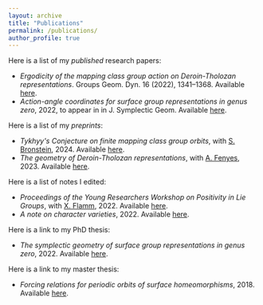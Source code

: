```yaml
---
layout: archive
title: "Publications"
permalink: /publications/
author_profile: true
---
```


Here is a list of my *published* research papers:

- *Ergodicity of the mapping class group action on Deroin-Tholozan representations*. Groups Geom. Dyn. 16 (2022), 1341–1368. Available [here](https://arxiv.org/pdf/2012.05775.pdf).
- *Action-angle coordinates for surface group representations in genus zero*, 2022, to appear in in J. Symplectic Geom. Available [here](https://arxiv.org/pdf/2110.13896.pdf).

Here is a list of my *preprints*:

- *Tykhyy's Conjecture on finite mapping class group orbits*, with [S. Bronstein](https://sites.google.com/view/samuelbronstein), 2024. Available [here](https://arxiv.org/abs/2409.04379).
- *The geometry of Deroin-Tholozan representations*, with [A. Fenyes](https://ooo.fareycircles.ooo/), 2023. Available [here](https://arxiv.org/abs/2312.09199).

Here is a list of notes I edited:

- *Proceedings of the Young Researchers Workshop on Positivity in Lie Groups*, with [X. Flamm](https://www.ihes.fr/~/flamm/), 2022. Available [here](http://arnaudmaret.github.io/files/theta_positivity_proceedings.pdf).
- *A note on character varieties*, 2022. Available [here](https://arnaudmaret.com/files/character-varieties.pdf).

Here is a link to my PhD thesis:

- *The symplectic geometry of surface group representations in genus zero*, 2022. Available [here](http://arnaudmaret.github.io/files/thesis-arnaud-maret.pdf).

Here is a link to my master thesis:
- *Forcing relations for periodic orbits of surface homeomorphisms*, 2018. Available [here](http://arnaudmaret.github.io/files/master_thesis.pdf).

<!--- {% if author.googlescholar %}
  You can also find my articles on <u><a href="{{author.googlescholar}}">my Google Scholar profile</a>.</u>
{% endif %} -->

<!--- # {% include base_path %} -->

<!--- {% for post in site.publications reversed %}
 {% include archive-single.html %}
{% endfor %} -->
